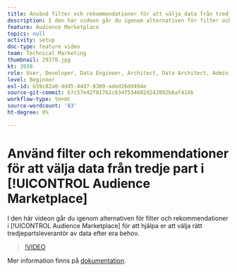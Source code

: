 ```yaml
---
title: Använd filter och rekommendationer för att välja data från tredje part i Audience Marketplace
description: I den här videon går du igenom alternativen för filter och rekommendationer i Audience Marketplace så att du kan välja rätt tredjepartsleverantör för dina behov.
feature: Audience Marketplace
topics: null
activity: setup
doc-type: feature video
team: Technical Marketing
thumbnail: 29370.jpg
kt: 3938
role: User, Developer, Data Engineer, Architect, Data Architect, Admin, Leader
level: Beginner
exl-id: b59c82a0-4dd5-44d7-8309-aded26dd494e
source-git-commit: b7c57e42f81762c634f534602d242092b6af414b
workflow-type: tm+mt
source-wordcount: '83'
ht-degree: 0%

---
```


# Använd filter och rekommendationer för att välja data från tredje part i [!UICONTROL Audience Marketplace]

I den här videon går du igenom alternativen för filter och rekommendationer i [!UICONTROL Audience Marketplace] för att hjälpa er att välja rätt tredjepartsleverantör av data efter era behov.

>[!VIDEO](https://video.tv.adobe.com/v/29370/?quality=12)

Mer information finns på [dokumentation](https://experienceleague.adobe.com/docs/audience-manager/user-guide/features/audience-marketplace/audience-marketplace-for-data-buyers/marketplace-data-buyers.html).
